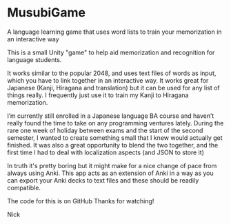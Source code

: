 # MusubiGame
A language learning game that uses word lists to train your memorization in an interactive way

This is a small Unity "game" to help aid memorization and recognition for language students.

 It works similar to the popular 2048, and uses text files of words as input, which you have to link together in an interactive way. It works great for Japanese (Kanji, Hiragana and translation) but it can be used for any list of things really. I frequently just use it to train my Kanji to Hiragana memorization.

I’m currently still enrolled in a Japanese language BA course and haven’t really found the time to take on any programming ventures lately. During the rare one week of holiday between exams and the start of the second semester, I wanted to create something small that I knew would actually get finished. It was also a great opportunity to blend the two together, and the first time I had to deal with localization aspects (and JSON to store it) 

In truth it's pretty boring but it might make for a nice change of pace from always using Anki. This app acts as an extension of Anki in a way as you can export your Anki decks to text files and these should be readily compatible.

The code for this is on GitHub
Thanks for watching!

Nick

